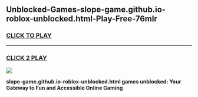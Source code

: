 
## Unblocked-Games-slope-game.github.io-roblox-unblocked.html-Play-Free-76mlr
<h3>
<a href="https://premium76.site?title=slope-game.github.io-roblox-unblocked.html&ref=22A">CLICK TO PLAY</a></h3>
<hr>

<h3>
<a href="https://premium76.site?title=slope-game.github.io-roblox-unblocked.html&ref=22A">CLICK 2 PLAY</a>
  
</h3>

<a href="https://premium76.site?title=slope-game.github.io-roblox-unblocked.html&ref=22A"><img src="https://clearcache.store/games.png"></a>


**slope-game.github.io-roblox-unblocked.html games unblocked: Your Gateway to Fun and Accessible Online Gaming**

